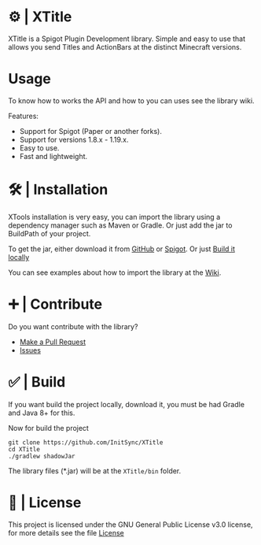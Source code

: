 # ⚙️ | XTitle
XTitle is a Spigot Plugin Development library. Simple and easy to use that allows you send Titles and ActionBars at the distinct Minecraft versions.

# Usage
To know how to works the API and how to you can uses see the library wiki.

Features:
* Support for Spigot (Paper or another forks).
* Support for versions 1.8.x - 1.19.x.
* Easy to use.
* Fast and lightweight.

# 🛠️ | Installation
XTools installation is very easy, you can import the library using a dependency manager such as Maven or Gradle. Or just add the jar to BuildPath of your project.

To get the jar, either download it from [GitHub](https://github.com/InitSync/XTutle/releases) or [Spigot](https://www.spigotmc.org/resources/xconfig.105977/). Or just [Build it locally](https://github.com/InitSync/XTitle#--build)

You can see examples about how to import the library at the [Wiki](https://github.com/InitSync/XTitle/wiki/Installation).

# ➕ | Contribute
Do you want contribute with the library?

* [Make a Pull Request](https://github.com/InitSync/XTitle/compare)
* [Issues](https://github.com/InitSync/XTitle/issues/new)

# ✅ | Build
If you want build the project locally, download it, you must be had Gradle and Java 8+ for this.

Now for build the project
```
git clone https://github.com/InitSync/XTitle
cd XTitle
./gradlew shadowJar
```

The library files (*.jar) will be at the `XTitle/bin` folder.

# 🎫 | License
This project is licensed under the GNU General Public License v3.0 license, for more details see the file [License](LICENSE)

